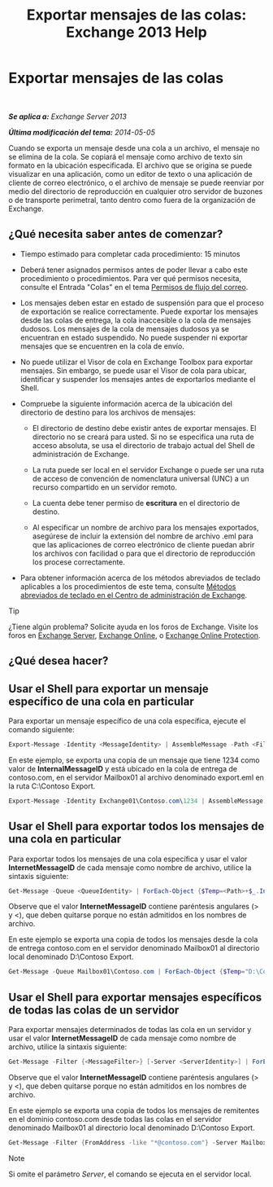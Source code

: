 ﻿---
title: 'Exportar mensajes de las colas: Exchange 2013 Help'
TOCTitle: Exportar mensajes de las colas
ms:assetid: 688b342c-f380-4fe0-afce-7e38cf490627
ms:mtpsurl: https://technet.microsoft.com/es-es/library/Aa998625(v=EXCHG.150)
ms:contentKeyID: 51406524
ms.date: 05/22/2018
mtps_version: v=EXCHG.150
ms.translationtype: MT
---

# Exportar mensajes de las colas

 

_**Se aplica a:** Exchange Server 2013_

_**Última modificación del tema:** 2014-05-05_

Cuando se exporta un mensaje desde una cola a un archivo, el mensaje no se elimina de la cola. Se copiará el mensaje como archivo de texto sin formato en la ubicación especificada. El archivo que se origina se puede visualizar en una aplicación, como un editor de texto o una aplicación de cliente de correo electrónico, o el archivo de mensaje se puede reenviar por medio del directorio de reproducción en cualquier otro servidor de buzones o de transporte perimetral, tanto dentro como fuera de la organización de Exchange.

## ¿Qué necesita saber antes de comenzar?

  - Tiempo estimado para completar cada procedimiento: 15 minutos

  - Deberá tener asignados permisos antes de poder llevar a cabo este procedimiento o procedimientos. Para ver qué permisos necesita, consulte el Entrada "Colas" en el tema [Permisos de flujo del correo](mail-flow-permissions-exchange-2013-help.md).

  - Los mensajes deben estar en estado de suspensión para que el proceso de exportación se realice correctamente. Puede exportar los mensajes desde las colas de entrega, la cola inaccesible o la cola de mensajes dudosos. Los mensajes de la cola de mensajes dudosos ya se encuentran en estado suspendido. No puede suspender ni exportar mensajes que se encuentren en la cola de envío.

  - No puede utilizar el Visor de cola en Exchange Toolbox para exportar mensajes. Sin embargo, se puede usar el Visor de cola para ubicar, identificar y suspender los mensajes antes de exportarlos mediante el Shell.

  - Compruebe la siguiente información acerca de la ubicación del directorio de destino para los archivos de mensajes:
    
      - El directorio de destino debe existir antes de exportar mensajes. El directorio no se creará para usted. Si no se especifica una ruta de acceso absoluta, se usa el directorio de trabajo actual del Shell de administración de Exchange.
    
      - La ruta puede ser local en el servidor Exchange o puede ser una ruta de acceso de convención de nomenclatura universal (UNC) a un recurso compartido en un servidor remoto.
    
      - La cuenta debe tener permiso de **escritura** en el directorio de destino.
    
      - Al especificar un nombre de archivo para los mensajes exportados, asegúrese de incluir la extensión del nombre de archivo .eml para que las aplicaciones de correo electrónico de cliente puedan abrir los archivos con facilidad o para que el directorio de reproducción los procese correctamente.

  - Para obtener información acerca de los métodos abreviados de teclado aplicables a los procedimientos de este tema, consulte [Métodos abreviados de teclado en el Centro de administración de Exchange](keyboard-shortcuts-in-the-exchange-admin-center-exchange-online-protection-help.md).


> [!TIP]
> ¿Tiene algún problema? Solicite ayuda en los foros de Exchange. Visite los foros en <A href="https://go.microsoft.com/fwlink/p/?linkid=60612">Exchange Server</A>, <A href="https://go.microsoft.com/fwlink/p/?linkid=267542">Exchange Online</A>, o <A href="https://go.microsoft.com/fwlink/p/?linkid=285351">Exchange Online Protection</A>.



## ¿Qué desea hacer?

## Usar el Shell para exportar un mensaje específico de una cola en particular

Para exportar un mensaje específico de una cola específica, ejecute el comando siguiente:

```powershell
Export-Message -Identity <MessageIdentity> | AssembleMessage -Path <FilePath>\<FileName>.eml
```

En este ejemplo, se exporta una copia de un mensaje que tiene 1234 como valor de **InternalMessageID** y está ubicado en la cola de entrega de contoso.com, en el servidor Mailbox01 al archivo denominado export.eml en la ruta C:\\Contoso Export.

```powershell
Export-Message -Identity Exchange01\Contoso.com\1234 | AssembleMessage -Path "D:\Contoso Export\export.eml"
```

## Usar el Shell para exportar todos los mensajes de una cola en particular

Para exportar todos los mensajes de una cola específica y usar el valor **InternetMessageID** de cada mensaje como nombre de archivo, utilice la sintaxis siguiente:

```powershell
Get-Message -Queue <QueueIdentity> | ForEach-Object {$Temp=<Path>+$_.InternetMessageID+".eml";$Temp=$Temp.Replace("<","_");$Temp=$Temp.Replace(">","_");Export-Message $_.Identity | AssembleMessage -Path $Temp}
```

Observe que el valor **InternetMessageID** contiene paréntesis angulares (\> y \<), que deben quitarse porque no están admitidos en los nombres de archivo.

En este ejemplo se exporta una copia de todos los mensajes desde la cola de entrega contoso.com en el servidor denominado Mailbox01 al directorio local denominado D:\\Contoso Export.

```powershell
Get-Message -Queue Mailbox01\Contoso.com | ForEach-Object {$Temp="D:\Contoso Export\"+$_.InternetMessageID+".eml";$Temp=$Temp.Replace("<","_");$Temp=$Temp.Replace(">","_");Export-Message $_.Identity | AssembleMessage -Path $Temp}
```

## Usar el Shell para exportar mensajes específicos de todas las colas de un servidor

Para exportar mensajes determinados de todas las cola en un servidor y usar el valor **InternetMessageID** de cada mensaje como nombre de archivo, utilice la sintaxis siguiente:

```powershell
Get-Message -Filter {<MessageFilter>} [-Server <ServerIdentity>] | ForEach-Object {$Temp=<Path>+$_.InternetMessageID+".eml";$Temp=$Temp.Replace("<","_");$Temp=$Temp.Replace(">","_");Export-Message $_.Identity | AssembleMessage -Path $Temp}
```

Observe que el valor **InternetMessageID** contiene paréntesis angulares (\> y \<), que deben quitarse porque no están admitidos en los nombres de archivo.

En este ejemplo se exporta una copia de todos los mensajes de remitentes en el dominio contoso.com desde todas las colas en el servidor denominado Mailbox01 al directorio local denominado D:\\Contoso Export.

```powershell
Get-Message -Filter {FromAddress -like "*@contoso.com"} -Server Mailbox01 | ForEach-Object {$Temp="D:\Contoso Export\"+$_.InternetMessageID+".eml";$Temp=$Temp.Replace("<","_");$Temp=$Temp.Replace(">","_");Export-Message $_.Identity | AssembleMessage -Path $Temp}
```


> [!NOTE]
> Si omite el parámetro <EM>Server</EM>, el comando se ejecuta en el servidor local.


